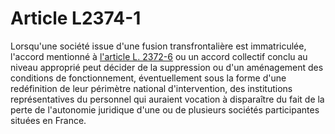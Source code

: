 # Article L2374-1

Lorsqu'une société issue d'une fusion transfrontalière est immatriculée, l'accord mentionné à [l'article L. 2372-6][1] ou un accord collectif conclu au niveau approprié peut décider de la suppression ou d'un aménagement des conditions de fonctionnement, éventuellement sous la forme d'une redéfinition de leur périmètre national d'intervention, des institutions représentatives du personnel qui auraient vocation à disparaître du fait de la perte de l'autonomie juridique d'une ou de plusieurs sociétés participantes situées en France.

 [1]: /affichCodeArticle.do?cidTexte=LEGITEXT000006072050&idArticle=LEGIARTI000019118970&dateTexte=&categorieLien=cid